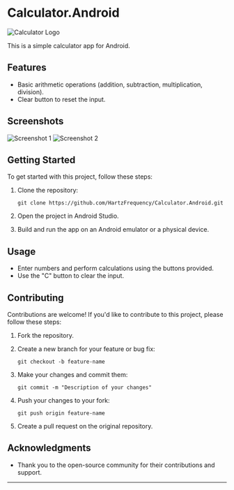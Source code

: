 # Calculator.Android

![Calculator Logo](https://github.com/HartzFrequency/Calculator.Android/raw/main/README_res/calculator_logo.png)

This is a simple calculator app for Android.

## Features

- Basic arithmetic operations (addition, subtraction, multiplication, division).
- Clear button to reset the input.

## Screenshots

![Screenshot 1](https://github.com/HartzFrequency/Calculator.Android/raw/main/README_res/screenshot_1.png)
![Screenshot 2](https://github.com/HartzFrequency/Calculator.Android/raw/main/README_res/screenshot_2.png)

## Getting Started

To get started with this project, follow these steps:

1. Clone the repository:

   ```
   git clone https://github.com/HartzFrequency/Calculator.Android.git
   ```

2. Open the project in Android Studio.

3. Build and run the app on an Android emulator or a physical device.

## Usage

- Enter numbers and perform calculations using the buttons provided.
- Use the "C" button to clear the input.

## Contributing

Contributions are welcome! If you'd like to contribute to this project, please follow these steps:

1. Fork the repository.

2. Create a new branch for your feature or bug fix:

   ```
   git checkout -b feature-name
   ```

3. Make your changes and commit them:

   ```
   git commit -m "Description of your changes"
   ```

4. Push your changes to your fork:

   ```
   git push origin feature-name
   ```

5. Create a pull request on the original repository.


## Acknowledgments

- Thank you to the open-source community for their contributions and support.

---

